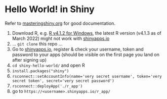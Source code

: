 # Hello World! in Shiny

Refer to [masteringshiny.org](https://mastering-shiny.org/basic-app.html) for good documentation.

 1. Download R, e.g. [R v4.1.2 for Windows](https://cran.r-project.org/bin/windows/base/R-4.1.2-win.exe), the latest R version (v4.1.3 as of March 2022) might not work with [shinyapps.io](https://www.shinyapps.io/)
 2. ... `git clone` this repo ...
 3. Go to [shinyapps.io](https://www.shinyapps.io/), register & check your username, token and password to your apps (should be visible on the first page you land on after signing up)
 4. `cd shiny-hello-world/` and open R
 5. `install.packages("shiny")`
 6. `rsconnect::setAccountInfo(name='very secret username', token='very secret token', secret='very secret password')`
 7. `rsconnect::deployApp('./r_app')`
 8. go to `https://<username>.shinyapps.io/r_app/`
